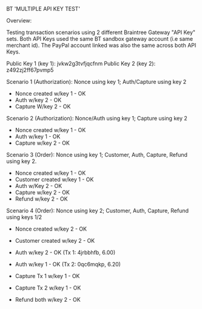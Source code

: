 BT 'MULTIPLE API KEY TEST'

Overview:

Testing transaction scenarios using 2 different Braintree Gateway "API Key" sets.  Both API Keys used the same BT sandbox gateway account (i.e same merchant id).  The PayPal account linked was also the same across both API Keys.

Public Key 1 (key 1): jvkw2g3tvfjqcfnm
Public Key 2 (key 2): z492zj2ff67pvmp5

Scenario 1 (Authorization): Nonce using key 1; Auth/Capture using key 2

- Nonce created w/key 1 - OK
- Auth w/key 2 - OK
- Capture W/key 2 - OK

Scenario 2 (Authorization): Nonce/Auth using key 1;  Capture using key 2

- Nonce created w/key 1 - OK
- Auth w/key 1 - OK
- Capture w/key 2 - OK

Scenario 3 (Order): Nonce using key 1;  Customer, Auth, Capture, Refund using key 2.

- Nonce created w/key 1 - OK
- Customer created w/key 1 - OK
- Auth w/Key 2 - OK
- Capture w/key 2 - OK
- Refund w/key 2 - OK

Scenario 4 (Order): Nonce using key 2; Customer, Auth, Capture, Refund using keys 1/2

- Nonce created w/key 2 - OK
- Customer created w/key 2 - OK

- Auth w/key 2 - OK (Tx 1: 4jrbbhfb, 6.00)
- Auth w/key 1 - OK (Tx 2: 0qc6mqkp, 6.20)

- Capture Tx 1 w/key 1 - OK
- Capture Tx 2 w/key 1 - OK

- Refund both w/key 2 - OK